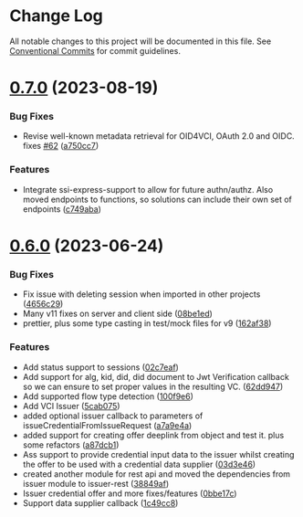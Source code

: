 # Change Log

All notable changes to this project will be documented in this file.
See [Conventional Commits](https://conventionalcommits.org) for commit guidelines.

# [0.7.0](https://github.com/Sphereon-Opensource/OID4VCI/compare/v0.6.0...v0.7.0) (2023-08-19)


### Bug Fixes

* Revise well-known metadata retrieval for OID4VCI, OAuth 2.0 and OIDC. fixes [#62](https://github.com/Sphereon-Opensource/OID4VCI/issues/62) ([a750cc7](https://github.com/Sphereon-Opensource/OID4VCI/commit/a750cc76e084f12aeb58f2b1ac44b1bb5e69b5ae))


### Features

* Integrate ssi-express-support to allow for future authn/authz. Also moved endpoints to functions, so solutions can include their own set of endpoints ([c749aba](https://github.com/Sphereon-Opensource/OID4VCI/commit/c749ababd4bec567d6aeeda49b76f195ec792201))





# [0.6.0](https://github.com/Sphereon-Opensource/OID4VCI/compare/v0.4.0...v0.6.0) (2023-06-24)

### Bug Fixes

- Fix issue with deleting session when imported in other projects ([4656c29](https://github.com/Sphereon-Opensource/OID4VCI/commit/4656c292cf68c141e0facb852ff97947bd38dfa3))
- Many v11 fixes on server and client side ([08be1ed](https://github.com/Sphereon-Opensource/OID4VCI/commit/08be1ed009fb80e910cffa2e4cf376758798b27e))
- prettier, plus some type casting in test/mock files for v9 ([162af38](https://github.com/Sphereon-Opensource/OID4VCI/commit/162af3828b3dc826dc3cd5adffe3dab61925ad33))

### Features

- Add status support to sessions ([02c7eaf](https://github.com/Sphereon-Opensource/OID4VCI/commit/02c7eaf69af441e15c6302a9c0f2874d54066b32))
- Add support for alg, kid, did, did document to Jwt Verification callback so we can ensure to set proper values in the resulting VC. ([62dd947](https://github.com/Sphereon-Opensource/OID4VCI/commit/62dd947d0e09360719e6f704db33d766dff2363a))
- Add supported flow type detection ([100f9e6](https://github.com/Sphereon-Opensource/OID4VCI/commit/100f9e6ccd7c53353f2876be81df4d6e3f7efde4))
- Add VCI Issuer ([5cab075](https://github.com/Sphereon-Opensource/OID4VCI/commit/5cab07534e7a8b340f7a05343f56fbf091d64738))
- added optional issuer callback to parameters of issueCredentialFromIssueRequest ([a7a9e4a](https://github.com/Sphereon-Opensource/OID4VCI/commit/a7a9e4a99d41fa3647482372b36d23c1595ae80f))
- added support for creating offer deeplink from object and test it. plus some refactors ([a87dcb1](https://github.com/Sphereon-Opensource/OID4VCI/commit/a87dcb1ec10ea26a221d61ec0ffd4b4e098a594f))
- Ass support to provide credential input data to the issuer whilst creating the offer to be used with a credential data supplier ([03d3e46](https://github.com/Sphereon-Opensource/OID4VCI/commit/03d3e46ab44b2e924320b6aed213c88d2ad161db))
- created another module for rest api and moved the dependencies from issuer module to issuer-rest ([38849af](https://github.com/Sphereon-Opensource/OID4VCI/commit/38849afcc1fab1f679719bbd762316cec91af0ff))
- Issuer credential offer and more fixes/features ([0bbe17c](https://github.com/Sphereon-Opensource/OID4VCI/commit/0bbe17c13de4df95e2fd79b3470a746cc7a5374a))
- Support data supplier callback ([1c49cc8](https://github.com/Sphereon-Opensource/OID4VCI/commit/1c49cc80cfd83115956c7e9a040e12e814724e72))
